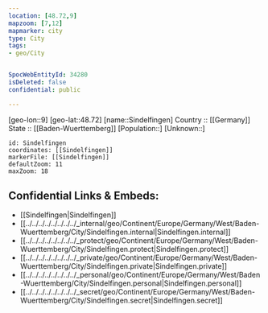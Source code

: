```yaml
---
location: [48.72,9] 
mapzoom: [7,12] 
mapmarker: city 
type: City
tags:
- geo/City


SpocWebEntityId: 34280
isDeleted: false
confidential: public

---
```

[geo-lon::9] 
[geo-lat::48.72] 
[name::Sindelfingen] 
Country :: [[Germany]]  
State :: [[Baden-Wuerttemberg]] 
[Population::] 
[Unknown::] 


```leaflet
id: Sindelfingen
coordinates: [[Sindelfingen]] 
markerFile: [[Sindelfingen]] 
defaultZoom: 11 
maxZoom: 18
```


## Confidential Links & Embeds: 
- [[Sindelfingen|Sindelfingen]]  
- [[../../../../../../../../_internal/geo/Continent/Europe/Germany/West/Baden-Wuerttemberg/City/Sindelfingen.internal|Sindelfingen.internal]] 
- [[../../../../../../../../_protect/geo/Continent/Europe/Germany/West/Baden-Wuerttemberg/City/Sindelfingen.protect|Sindelfingen.protect]] 
- [[../../../../../../../../_private/geo/Continent/Europe/Germany/West/Baden-Wuerttemberg/City/Sindelfingen.private|Sindelfingen.private]] 
- [[../../../../../../../../_personal/geo/Continent/Europe/Germany/West/Baden-Wuerttemberg/City/Sindelfingen.personal|Sindelfingen.personal]] 
- [[../../../../../../../../_secret/geo/Continent/Europe/Germany/West/Baden-Wuerttemberg/City/Sindelfingen.secret|Sindelfingen.secret]] 
